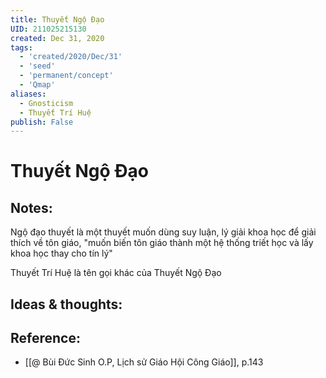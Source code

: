 ```yaml
---
title: Thuyết Ngộ Đạo
UID: 211025215130
created: Dec 31, 2020
tags:
  - 'created/2020/Dec/31'
  - 'seed'
  - 'permanent/concept'
  - 'Qmap'
aliases:
  - Gnosticism
  - Thuyết Trí Huệ
publish: False
---
```

# Thuyết Ngộ Đạo

## Notes:
Ngộ đạo thuyết là một thuyết muốn dùng suy luận, lý giải khoa học để giải thích về tôn giáo, "muốn biến tôn giáo thành một hệ thống triết học và lấy khoa học thay cho tín lý"

Thuyết Trí Huệ là tên gọi khác của Thuyết Ngộ Đạo

## Ideas & thoughts:

## Reference:
- [[@ Bùi Đức Sinh O.P, Lịch sử Giáo Hội Công Giáo]], p.143

